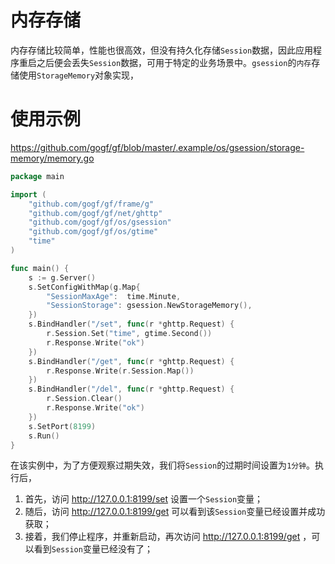 # 内存存储

内存存储比较简单，性能也很高效，但没有持久化存储`Session`数据，因此应用程序重启之后便会丢失`Session`数据，可用于特定的业务场景中。`gsession`的`内存`存储使用`StorageMemory`对象实现，

# 使用示例

https://github.com/gogf/gf/blob/master/.example/os/gsession/storage-memory/memory.go

```go
package main

import (
	"github.com/gogf/gf/frame/g"
	"github.com/gogf/gf/net/ghttp"
	"github.com/gogf/gf/os/gsession"
	"github.com/gogf/gf/os/gtime"
	"time"
)

func main() {
	s := g.Server()
	s.SetConfigWithMap(g.Map{
		"SessionMaxAge":  time.Minute,
		"SessionStorage": gsession.NewStorageMemory(),
	})
	s.BindHandler("/set", func(r *ghttp.Request) {
		r.Session.Set("time", gtime.Second())
		r.Response.Write("ok")
	})
	s.BindHandler("/get", func(r *ghttp.Request) {
		r.Response.Write(r.Session.Map())
	})
	s.BindHandler("/del", func(r *ghttp.Request) {
		r.Session.Clear()
		r.Response.Write("ok")
	})
	s.SetPort(8199)
	s.Run()
}
```
在该实例中，为了方便观察过期失效，我们将`Session`的过期时间设置为`1分钟`。执行后，
1. 首先，访问  http://127.0.0.1:8199/set  设置一个`Session`变量；
1. 随后，访问  http://127.0.0.1:8199/get  可以看到该`Session`变量已经设置并成功获取；
1. 接着，我们停止程序，并重新启动，再次访问  http://127.0.0.1:8199/get  ，可以看到`Session`变量已经没有了；


